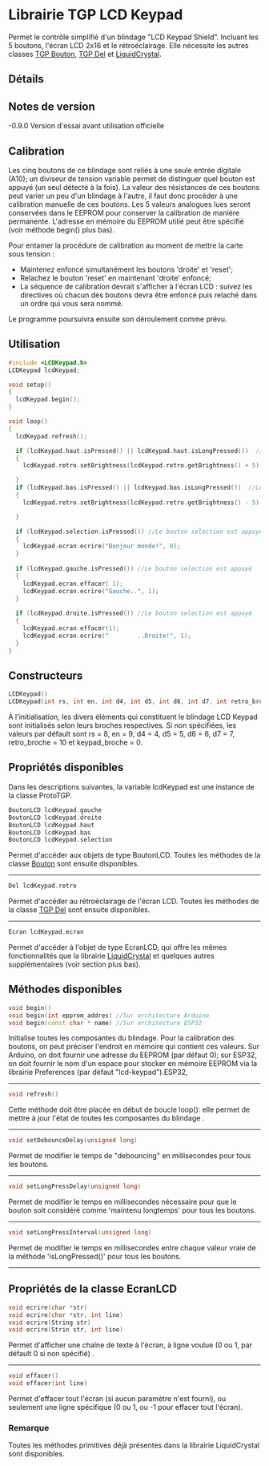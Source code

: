 # Librairie TGP LCD Keypad

Permet le contrôle simplifié d'un blindage "LCD Keypad Shield". Incluant les 5 boutons, l'écran LCD 2x16 et le rétroéclairage. Elle nécessite les autres classes [TGP Bouton](https://github.com/TechnoPhysCAL/TGP_Bouton), [TGP Del](https://github.com/TechnoPhysCAL/TGP_Del) et [LiquidCrystal](https://www.arduino.cc/en/Reference/LiquidCrystal).

## Détails

## Notes de version
-0.9.0 Version d'essai avant utilisation officielle

## Calibration

Les cinq boutons de ce blindage sont reliés à une seule entrée digitale (A10); un diviseur de tension variable permet de distinguer quel bouton est appuyé (un seul détecté à la fois). La valeur des résistances de ces boutons peut varier un peu d'un blindage à l'autre, il faut donc procéder à une calibration manuelle de ces boutons. Les 5 valeurs analogues lues seront conservées dans le EEPROM pour conserver la calibration de manière permanente. L'adresse en mémoire du EEPROM utilié peut être spécifié (voir méthode begin() plus bas).

Pour entamer la procédure de calibration au moment de mettre la carte sous tension : 
- Maintenez enfoncé simultanément les boutons 'droite' et 'reset';
- Relachez le bouton 'reset' en maintenant 'droite' enfoncé;
- La séquence de calibration devrait s'afficher à l'écran LCD : suivez les directives où chacun des boutons devra être enfoncé puis relaché dans un ordre qui vous sera nommé.

Le programme poursuivra ensuite son déroulement comme prévu.


## Utilisation

```cpp
#include <LCDKeypad.h>
LCDKeypad lcdKeypad;

void setup()
{
  lcdKeypad.begin();
}

void loop()
{
  lcdKeypad.refresh();

  if (lcdKeypad.haut.isPressed() || lcdKeypad.haut.isLongPressed())  //Le bouton HAUT ou BAS est appuyé
  {
    lcdKeypad.retro.setBrightness(lcdKeypad.retro.getBrightness() + 5); //Augmenter la luminosité du rétroéclairage

  }
  if (lcdKeypad.bas.isPressed() || lcdKeypad.bas.isLongPressed())  //Le bouton HAUT ou BAS est appuyé
  {
    lcdKeypad.retro.setBrightness(lcdKeypad.retro.getBrightness() - 5); //Diminuer la luminosité du rétroéclairage

  }

  if (lcdKeypad.selection.isPressed()) //Le bouton selection est appuyé
  {
    lcdKeypad.ecran.ecrire("Bonjour monde!", 0);
  }
  
  if (lcdKeypad.gauche.isPressed()) //Le bouton selection est appuyé
  {
    lcdKeypad.ecran.effacer( 1);
    lcdKeypad.ecran.ecrire("Gauche..", 1);
  }
  
  if (lcdKeypad.droite.isPressed()) //Le bouton selection est appuyé
  {
    lcdKeypad.ecran.effacer(1);
    lcdKeypad.ecran.ecrire("        ..Droite!", 1);
  }
}
```

## Constructeurs
```cpp
LCDKeypad()
LCDKeypad(int rs, int en, int d4, int d5, int d6, int d7, int retro_broche, int keypad_broche)
```
À l'initialisation, les divers éléments qui constituent le blindage LCD Keypad sont initialisés selon leurs broches respectives. Si non spécifiées, les valeurs par défault sont rs = 8, en = 9, d4 = 4, d5 = 5, d6 = 6, d7 = 7, retro_broche = 10 et keypad_broche = 0.

## Propriétés disponibles

Dans les descriptions suivantes, la variable lcdKeypad est une instance de la classe ProtoTGP.

```cpp
BoutonLCD lcdKeypad.gauche
BoutonLCD lcdKeypad.droite
BoutonLCD lcdKeypad.haut
BoutonLCD lcdKeypad.bas
BoutonLCD lcdKeypad.selection
```
Permet d'accéder aux objets de type BoutonLCD. Toutes les méthodes de la classe [Bouton](https://github.com/TechnoPhysCAL/TGP_Bouton) sont ensuite disponibles.

---
```cpp
Del lcdKeypad.retro
```
Permet d'accéder au rétroéclairage de l'écran LCD.  Toutes les méthodes de la classe [TGP Del](https://github.com/TechnoPhysCAL/TGP_Del) sont ensuite disponibles.

---
```cpp
Ecran lcdKeypad.ecran
```
Permet d'accéder à l'objet de type EcranLCD, qui offre les mêmes fonctionnalités que la librairie [LiquidCrystal](https://www.arduino.cc/en/Reference/LiquidCrystal) et quelques autres supplémentaires (voir section plus bas).

## Méthodes disponibles
```cpp
void begin()
void begin(int epprom_addres) //Sur architecture Arduino
void begin(const char * name) //Sur architecture ESP32
```
Initialise toutes les composantes du blindage. Pour la calibration des boutons, on peut préciser l'endroit en mémoire qui contient ces valeurs. Sur Arduino, on doit fournir une adresse du EEPROM (par défaut 0); sur ESP32, on doit fournir le nom d'un espace pour stocker en mémoire EEPROM via la librairie Preferences (par défaut "lcd-keypad").ESP32, 

---
```cpp
void refresh()
```
Cette méthode doit être placée en début de boucle loop(): elle permet de mettre à jour l'état de toutes les composantes du blindage .

---
```cpp
void setDebounceDelay(unsigned long)
```
Permet de modifier le temps de "debouncing" en millisecondes pour tous les boutons.

---
```cpp
void setLongPressDelay(unsigned long)
```
Permet de modifier le temps en millisecondes nécessaire pour que le bouton soit considéré comme 'maintenu longtemps' pour tous les boutons.

---
```cpp
void setLongPressInterval(unsigned long)
```
Permet de modifier le temps en millisecondes entre chaque valeur vraie de la méthode  'isLongPressed()' pour tous les boutons.

---

## Propriétés de la classe EcranLCD

```cpp
void ecrire(char *str)
void ecrire(char *str, int line)
void ecrire(String str)
void ecrire(Strin str, int line)

```
Permet d'afficher une chaîne de texte à l'écran, à ligne voulue (0 ou 1, par défault 0 si non spécifié) .

--- 
```cpp
void effacer()
void effacer(int line)

```
Permet d'effacer tout l'écran (si aucun paramètre n'est fourni), ou seulement une ligne spécifique (0 ou 1, ou -1 pour effacer tout l'écran).

### Remarque

Toutes les méthodes primitives déjà présentes dans la librairie LiquidCrystal sont disponibles.
